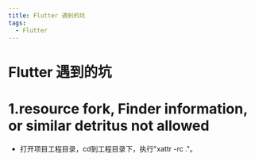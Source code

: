 ```yaml
---
title: Flutter 遇到的坑
tags:
  - Flutter
---
```


# Flutter 遇到的坑

# 1.**resource fork, Finder information, or similar detritus not allowed**

- 打开项目工程目录，cd到工程目录下，执行"xattr -rc ."。
